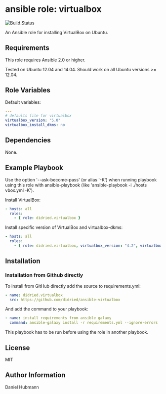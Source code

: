 # ansible role: virtualbox

[![Build Status](https://travis-ci.org/didried/ansible-virtualbox.svg?branch=master)](https://travis-ci.org/didried/ansible-virtualbox)

An Ansible role for installing VirtualBox on Ubuntu.

## Requirements

This role requires Ansible 2.0 or higher.

Tested on Ubuntu 12.04 and 14.04. Should work on all Ubuntu versions >= 12.04.

## Role Variables

Default variables:

``` yaml
---
# defaults file for virtualbox
virtualbox_version: "5.0"
virtualbox_install_dkms: no
```

## Dependencies

None.

## Example Playbook

Use the option '--ask-become-pass' (or alias '-K') when running playbook using this role with ansible-playbook (like 'ansible-playbook -i ./hosts vbox.yml -K').

Install VirtualBox:
``` yaml
- hosts: all
  roles:
    - { role: didried.virtualbox }
```

Install specific version of VirtualBox and virtualbox-dkms:
``` yaml
- hosts: all
  roles:
    - { role: didried.virtualbox, virtualbox_version: "4.2", virtualbox_install_dkms: yes }
```

## Installation

### Installation from Github directly

To install from GitHub directly add the source to requirements.yml:
``` yaml
- name: didried.virtualbox
  src: https://github.com/didried/ansible-virtualbox
```

And add the command to your playbook:
``` yaml
- name: install requirements from ansible galaxy
  command: ansible-galaxy install -r requirements.yml --ignore-errors
```
This playbook has to be run before using the role in another playbook.

## License

MIT

## Author Information

Daniel Hubmann
